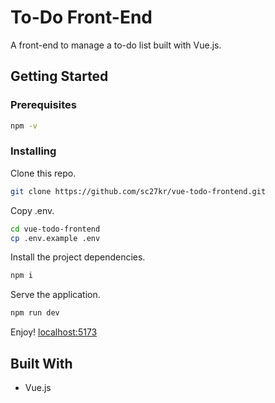 # To-Do Front-End

A front-end to manage a to-do list built with Vue.js.

## Getting Started

### Prerequisites

```bash
npm -v
```

### Installing

Clone this repo.

```bash
git clone https://github.com/sc27kr/vue-todo-frontend.git
```

Copy .env.

```bash
cd vue-todo-frontend
cp .env.example .env
```

Install the project dependencies.

```bash
npm i
```

Serve the application.

```bash
npm run dev
```

Enjoy! [localhost:5173](http://localhost:5173/)

## Built With

* Vue.js
